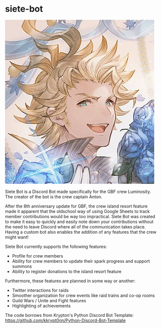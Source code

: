 # siete-bot

![alt text](https://github.com/aegisanton/siete-bot/blob/main/Siete.jpg?raw=true)

Siete Bot is a Discord Bot made specifically for the GBF crew Luminosity. The creator of the bot is the crew captain Anton.

After the 8th anniversary update for GBF, the crew island resort feature made it apparent that the oldschool way of using Google Sheets to track member contributions would be way too impractical. Siete Bot was created to make it easy to quickly and easily note down your contributions without the need to leave Discord where all of the communication takes place. Having a custom bot also enables the addition of any features that the crew might want! 

Siete Bot currently supports the following features:
  * Profile for crew members
  * Ability for crew members to update their spark progress and support summons
  * Ability to register donations to the island resort feature

Furthermore, these features are planned in some way or another:
  * Twitter interactions for raids
  * Smoother organization for crew events like raid trains and co-op rooms
  * Guild Wars / Unite and Fight features
  * Highlighting of achievements

The code borrows from Krypton's Python Discord Bot Template: https://github.com/kkrypt0nn/Python-Discord-Bot-Template



